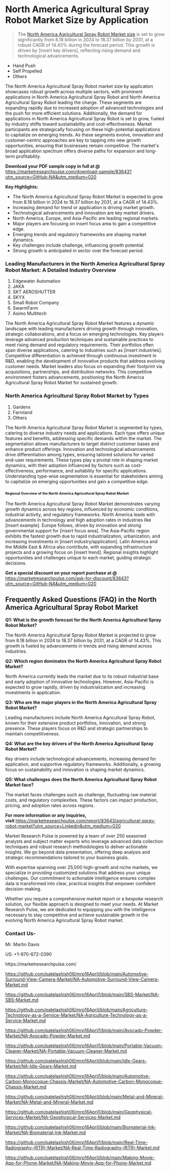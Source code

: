 <h1>North America Agricultural Spray Robot Market&nbsp;Size by Application</h1><blockquote><p>The <a href="https://marketresearchpulse.com/download-sample/83643?utm_source=GitHub-NA&amp;utm_medium=020">North America Agricultural Spray Robot Market size</a> is set to grow significantly from 8.18 billion in 2024 to 18.37 billion by 2031, at a robust CAGR of 14.43% during the forecast period. This growth is driven by [insert key drivers], reflecting rising demand and technological advancements.</p></blockquote><ul><li>Hand Push<li> Self Propelled<li> Others</li></ul><p>The North America Agricultural Spray Robot market size by application showcases robust growth across multiple sectors, with prominent applications in North America Agricultural Spray Robot and North America Agricultural Spray Robot leading the charge. These segments are expanding rapidly due to increased adoption of advanced technologies and the push for more efficient solutions. Additionally, the demand for applications in North America Agricultural Spray Robot is set to grow, fueled by industry shifts toward sustainability and cost-effectiveness. Market participants are strategically focusing on these high-potential applications to capitalize on emerging trends. As these segments evolve, innovation and customer-centric approaches are key to tapping into new growth opportunities, ensuring that businesses remain competitive. The market's broad application spectrum offers diverse paths for expansion and long-term profitability.</p><p><strong>Download your PDF sample copy in full at @ </strong><a href="https://marketresearchpulse.com/download-sample/83643?utm_source=GitHub-NA&amp;utm_medium=020">https://marketresearchpulse.com/download-sample/83643?utm_source=GitHub-NA&amp;utm_medium=020</a></p><p><strong>Key Highlights: </strong></p><ul><li>The North America Agricultural Spray Robot Market is expected to grow from 8.18 billion in 2024 to 18.37 billion by 2031, at a CAGR of 14.43%.</li><li>Increasing demand for trend or application is driving market growth.</li><li>Technological advancements and innovation are key market drivers.</li><li>North America, Europe, and Asia-Pacific are leading regional markets.</li><li>Major players are focusing on insert focus area to gain a competitive edge.</li><li>Emerging trends and regulatory frameworks are shaping market dynamics.</li><li>Key challenges include challenge, influencing growth potential.</li><li>Strong growth is anticipated in sector over the forecast period.</li></ul><h3>Leading Manufacturers in the North America Agricultural Spray Robot Market: A Detailed Industry Overview</h3><ol><li>Edgewater Automation</li><li>JAKA</li><li>SKT AEROSHUTTER</li><li>SKYX</li><li>Small Robot Company</li><li>SwarmFarm</li><li>Asimo Multitech</li></ol><div class="flex max-w-full flex-col flex-grow"><div class="min-h-8 text-message flex w-full flex-col items-end gap-2 whitespace-normal break-words [.text-message+&amp;]:mt-5" dir="auto" data-message-author-role="assistant" data-message-id="fd8432e4-4910-450d-b182-61b7bfb0a01f" data-message-model-slug="gpt-4o"><div class="flex w-full flex-col gap-1 empty:hidden first:pt-[3px]"><div class="markdown prose w-full break-words dark:prose-invert light"><p>The North America Agricultural Spray Robot Market features a dynamic landscape with leading manufacturers driving growth through innovation, strategic collaborations, and a focus on emerging technologies. Key players leverage advanced production techniques and sustainable practices to meet rising demand and regulatory requirements. Their portfolios often span diverse applications, catering to industries such as [insert industries]. Competitive differentiation is achieved through continuous investment in R&amp;D, enabling the development of innovative products that address evolving customer needs. Market leaders also focus on expanding their footprint via acquisitions, partnerships, and distribution networks. This competitive environment fosters advancements, positioning the North America Agricultural Spray Robot Market for sustained growth.</p></div></div></div></div><h3>North America Agricultural Spray Robot Market by Types</h3><ol><li>Gardens<li> Farmland<li> Others</li></ol><div class="flex max-w-full flex-col flex-grow"><div class="min-h-8 text-message flex w-full flex-col items-end gap-2 whitespace-normal break-words [.text-message+&amp;]:mt-5" dir="auto" data-message-author-role="assistant" data-message-id="084470be-0bb7-4664-bddf-5156b4f41249" data-message-model-slug="gpt-4o-mini"><div class="flex w-full flex-col gap-1 empty:hidden first:pt-[3px]"><div class="markdown prose w-full break-words dark:prose-invert light"><p>The North America Agricultural Spray Robot Market is segmented by types, catering to diverse industry needs and applications. Each type offers unique features and benefits, addressing specific demands within the market. The segmentation allows manufacturers to target distinct customer bases and enhance product offerings. Innovation and technological advancements drive differentiation among types, ensuring tailored solutions for varied end-user requirements. These types play a pivotal role in shaping market dynamics, with their adoption influenced by factors such as cost-effectiveness, performance, and suitability for specific applications. Understanding type-wise segmentation is essential for stakeholders aiming to capitalize on emerging opportunities and gain a competitive edge.</p></div></div></div></div><h3><span style="font-size: 11px;">Regional Overview of the North America Agricultural Spray Robot Market</span></h3><div class="flex max-w-full flex-col flex-grow"><div class="min-h-8 text-message flex w-full flex-col items-end gap-2 whitespace-normal break-words [.text-message+&amp;]:mt-5" dir="auto" data-message-author-role="assistant" data-message-id="e9038762-ce64-4e30-91c9-9bd413514231" data-message-model-slug="gpt-4o-mini"><div class="flex w-full flex-col gap-1 empty:hidden first:pt-[3px]"><div class="markdown prose w-full break-words dark:prose-invert light"><p>The North America Agricultural Spray Robot Market demonstrates varying growth dynamics across key regions, influenced by economic conditions, industrial activity, and regulatory frameworks. North America leads with advancements in technology and high adoption rates in industries like [insert example]. Europe follows, driven by innovation and strong governmental support for [insert focus area]. The Asia-Pacific region exhibits the fastest growth due to rapid industrialization, urbanization, and increasing investments in [insert industry/application]. Latin America and the Middle East &amp; Africa also contribute, with expanding infrastructure projects and a growing focus on [insert trend]. Regional insights highlight opportunities and challenges unique to each market, guiding strategic decisions.</p></div></div></div></div><p><strong>Get a special discount on your report purchase at @ </strong><a href="https://marketresearchpulse.com/ask-for-discount/83643?utm_source=GitHub-NA&amp;utm_medium=020">https://marketresearchpulse.com/ask-for-discount/83643?utm_source=GitHub-NA&amp;utm_medium=020</a></p><h2>Frequently Asked Questions (FAQ) in the North America Agricultural Spray Robot Market</h2><p><strong>Q1: What is the growth forecast for the North America Agricultural Spray Robot Market?</strong></p><p>The North America Agricultural Spray Robot Market is projected to grow from 8.18 billion in 2024 to 18.37 billion by 2031, at a CAGR of 14.43%. This growth is fueled by advancements in trends and rising demand across industries.</p><p><strong>Q2: Which region dominates the North America Agricultural Spray Robot Market?</strong></p><p>North America currently leads the market due to its robust industrial base and early adoption of innovative technologies. However, Asia-Pacific is expected to grow rapidly, driven by industrialization and increasing investments in application.</p><p><strong>Q3: Who are the major players in the North America Agricultural Spray Robot Market?</strong></p><p>Leading manufacturers include North America Agricultural Spray Robot, known for their extensive product portfolios, innovation, and strong presence. These players focus on R&amp;D and strategic partnerships to maintain competitiveness.</p><p><strong>Q4: What are the key drivers of the North America Agricultural Spray Robot Market?</strong></p><p>Key drivers include technological advancements, increasing demand for application, and supportive regulatory frameworks. Additionally, a growing focus on sustainability and innovation is shaping market dynamics.</p><p><strong>Q5: What challenges does the North America Agricultural Spray Robot Market face?</strong></p><p>The market faces challenges such as challenge, fluctuating raw material costs, and regulatory complexities. These factors can impact production, pricing, and adoption rates across regions.</p><p><strong>For more information or any inquiries, visit&nbsp;</strong><a href="https://marketresearchpulse.com/report/83643/agricultural-spray-robot-market?utm_source=Linkedin&utm_medium=020">https://marketresearchpulse.com/report/83643/agricultural-spray-robot-market?utm_source=Linkedin&utm_medium=020</a></p><p>Market Research Pulse is powered by a team of over 250 seasoned analysts and subject matter experts who leverage advanced data collection techniques and robust research methodologies to deliver actionable insights. We go beyond data presentation, offering deep analysis and strategic recommendations tailored to your business goals.</p><p>With expertise spanning over 25,000 high-growth and niche markets, we specialize in providing customized solutions that address your unique challenges. Our commitment to actionable intelligence ensures complex data is transformed into clear, practical insights that empower confident decision-making.</p><p>Whether you require a comprehensive market report or a bespoke research solution, our flexible approach is designed to meet your needs. At Market Research Pulse, we are dedicated to equipping you with the intelligence necessary to stay competitive and achieve sustainable growth in the evolving North America Agricultural Spray Robot market.</p><h3><strong>Contact Us-</strong></h3><p>Mr. Martin Davis</p><p>US: +1-970-672-0390</p><p>https://marketresearchpulse.com/</p><p><a href="https://github.com/patelashish06/mrp16April/blob/main/Automotive-Surround-View-Camera-Market/NA-Automotive-Surround-View-Camera-Market.md">https://github.com/patelashish06/mrp16April/blob/main/Automotive-Surround-View-Camera-Market/NA-Automotive-Surround-View-Camera-Market.md</a></p><p><a href="https://github.com/patelashish06/mrp16April1/blob/main/SBS-Market/NA-SBS-Market.md">https://github.com/patelashish06/mrp16April1/blob/main/SBS-Market/NA-SBS-Market.md</a></p><p><a href="https://github.com/patelashish06/mrp16April/blob/main/Agriculture-Technology-as-a-Service-Market/NA-Agriculture-Technology-as-a-Service-Market.md">https://github.com/patelashish06/mrp16April/blob/main/Agriculture-Technology-as-a-Service-Market/NA-Agriculture-Technology-as-a-Service-Market.md</a></p><p><a href="https://github.com/patelashish06/mrp16April1/blob/main/Avocado-Powder-Market/NA-Avocado-Powder-Market.md">https://github.com/patelashish06/mrp16April1/blob/main/Avocado-Powder-Market/NA-Avocado-Powder-Market.md</a></p><p><a href="https://github.com/patelashish06/mrp16April1/blob/main/Portable-Vacuum-Cleaner-Market/NA-Portable-Vacuum-Cleaner-Market.md">https://github.com/patelashish06/mrp16April1/blob/main/Portable-Vacuum-Cleaner-Market/NA-Portable-Vacuum-Cleaner-Market.md</a></p><p><a href="https://github.com/patelashish06/mrp16April/blob/main/Idle-Gears-Market/NA-Idle-Gears-Market.md">https://github.com/patelashish06/mrp16April/blob/main/Idle-Gears-Market/NA-Idle-Gears-Market.md</a></p><p><a href="https://github.com/patelashish06/mrp16April1/blob/main/Automotive-Carbon-Monocoque-Chassis-Market/NA-Automotive-Carbon-Monocoque-Chassis-Market.md">https://github.com/patelashish06/mrp16April1/blob/main/Automotive-Carbon-Monocoque-Chassis-Market/NA-Automotive-Carbon-Monocoque-Chassis-Market.md</a></p><p><a href="https://github.com/patelashish06/mrp16April/blob/main/Metal-and-Mineral-Market/NA-Metal-and-Mineral-Market.md">https://github.com/patelashish06/mrp16April/blob/main/Metal-and-Mineral-Market/NA-Metal-and-Mineral-Market.md</a></p><p><a href="https://github.com/patelashish06/mrp16April1/blob/main/Geophysical-Services-Market/NA-Geophysical-Services-Market.md">https://github.com/patelashish06/mrp16April1/blob/main/Geophysical-Services-Market/NA-Geophysical-Services-Market.md</a></p><p><a href="https://github.com/patelashish06/mrp16April/blob/main/Biomaterial-Ink-Market/NA-Biomaterial-Ink-Market.md">https://github.com/patelashish06/mrp16April/blob/main/Biomaterial-Ink-Market/NA-Biomaterial-Ink-Market.md</a></p><p><a href="https://github.com/patelashish06/mrp16April1/blob/main/Real-Time-Radiography-(RTR)-Market/NA-Real-Time-Radiography-(RTR)-Market.md">https://github.com/patelashish06/mrp16April1/blob/main/Real-Time-Radiography-(RTR)-Market/NA-Real-Time-Radiography-(RTR)-Market.md</a></p><p><a href="https://github.com/patelashish06/mrp16April/blob/main/Making-Movie-App-for-Phone-Market/NA-Making-Movie-App-for-Phone-Market.md">https://github.com/patelashish06/mrp16April/blob/main/Making-Movie-App-for-Phone-Market/NA-Making-Movie-App-for-Phone-Market.md</a></p>